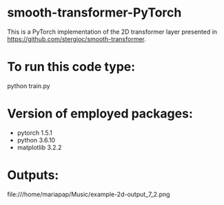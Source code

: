 # smooth-transformer-PyTorch

This is a PyTorch implementation of the 2D transformer layer presented in https://github.com/stergioc/smooth-transformer.

# To run this code type:
python train.py

# Version of employed packages:
- pytorch 1.5.1
- python 3.6.10
- matplotlib 3.2.2

# Outputs:

file:///home/mariapap/Music/example-2d-output_7_2.png

